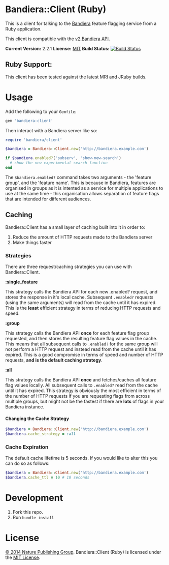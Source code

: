 # Bandiera::Client (Ruby)

This is a client for talking to the [Bandiera][bandiera] feature flagging
service from a Ruby application.

This client is compatible with the [v2 Bandiera API][bandiera-api].

**Current Version:** 2.2.1
**License:** [MIT][mit]
**Build Status:** [![Build Status][travis-img]][travis]

## Ruby Support:

This client has been tested against the latest MRI and JRuby builds.

# Usage

Add the following to your `Gemfile`:

```ruby
gem 'bandiera-client'
```

Then interact with a Bandiera server like so:

```ruby
require 'bandiera/client'

$bandiera = Bandiera::Client.new('http://bandiera.example.com')

if $bandiera.enabled?('pubserv', 'show-new-search')
  # show the new experimental search function
end
```

The `$bandiera.enabled?` command takes two arguments - the 'feature group',
and the 'feature name'.  This is because in Bandiera, features are organised
in groups as it is intented as a service for multiple applications to use at
the same time - this organisation allows separation of feature flags that are
intended for different audiences.

## Caching

Bandiera::Client has a small layer of caching built into it in order to:

1. Reduce the amount of HTTP requests made to the Bandiera server
2. Make things faster

### Strategies

There are three request/caching strategies you can use with Bandiera::Client.

**:single_feature**

This strategy calls the Bandiera API for each new .enabled? request, and stores
the response in it's local cache. Subsequent `.enabled?` requests (using the
same arguments) will read from the cache until it has expired.  This is the
**least** efficient strategy in terms of reducing HTTP requests and speed.

**:group**

This strategy calls the Bandiera API **once** for each feature flag group
requested, and then stores the resulting feature flag values in the cache.
This means that all subsequent calls to `.enabled?` for the same group will not
perform a HTTP request and instead read from the cache until it has expired.
This is a good compromise in terms of speed and number of HTTP requests, **and
is the default caching strategy**.

**:all**

This strategy calls the Bandiera API **once** and fetches/caches all feature
flag values locally. All subsequent calls to `.enabled?` read from the cache
until it has expired. This strategy is obviously the most efficient in terms of
the number of HTTP requests if you are requesting flags from across multiple
groups, but might not be the fastest if there are **lots** of flags in your
Bandiera instance.

#### Changing the Cache Strategy

```ruby
$bandiera = Bandiera::Client.new('http://bandiera.example.com')
$bandiera.cache_strategy = :all
```

### Cache Expiration

The default cache lifetime is 5 seconds.  If you would like to alter this you
can do so as follows:

```ruby
$bandiera = Bandiera::Client.new('http://bandiera.example.com')
$bandiera.cache_ttl = 10 # 10 seconds
```


# Development

1. Fork this repo.
2. Run `bundle install`

# License

[&copy; 2014 Nature Publishing Group](LICENSE.txt).
Bandiera::Client (Ruby) is licensed under the [MIT License][mit].


[mit]: http://opensource.org/licenses/mit-license.php
[bandiera]: https://github.com/nature/bandiera
[bandiera-api]: https://github.com/nature/bandiera/wiki/API-Documentation
[travis]: https://travis-ci.org/nature/bandiera-client-ruby
[travis-img]: https://travis-ci.org/nature/bandiera-client-ruby.svg?branch=master
